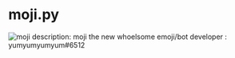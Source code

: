 # moji.py
![moji](https://user-images.githubusercontent.com/75433579/110414728-726d9f00-805e-11eb-8962-80a03d3f21b0.png)
  description: moji the new whoelsome emoji/bot
  developer  : yumyumyumyum#6512
